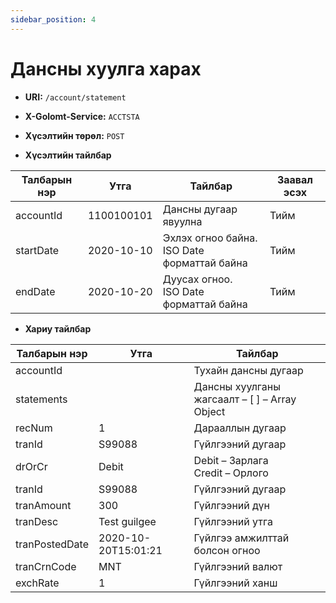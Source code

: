 ```yaml
---
sidebar_position: 4
---
```


# Дансны хуулга харах

- **URI:** `/account/statement`

- **X-Golomt-Service:** `ACCTSTA`

- **Хүсэлтийн төрөл:** `POST`

- **Хүсэлтийн тайлбар**

| Талбарын нэр                                 | Утга   |  Тайлбар | Заавал эсэх |
|------------------------------------------|-----------|--------------|-----------|
| accountId                                  | 1100100101      | Дансны дугаар явуулна | Тийм |
| startDate                                 | 2020-10-10    |Эхлэх огноо байна.<br/> ISO Date форматтай байна | Тийм |
| endDate                                 | 	2020-10-20      |Дуусах огноо.<br/> ISO Date форматтай байна| Тийм |


- **Хариу тайлбар**


| Талбарын нэр                                 | Утга   |  Тайлбар | 
|------------------------------------------|-----------|--------------|
| accountId	                                |        | 	Тухайн дансны дугаар      | 
| statements		                    |      | Дансны хуулганы жагсаалт – [ ] – Array Object | 
| recNum                                 |   1     | Дарааллын дугаар| 
| tranId                          | S99088 |  Гүйлгээний дугаар | 
| drOrCr                               |   Debit	     | Debit – Зарлага <br/> Credit – Орлого   |
| tranId                          | S99088 |  Гүйлгээний дугаар | 
| tranAmount                          |300  |  Гүйлгээний дүн | 
| tranDesc                          | Test guilgee |  Гүйлгээний утга | 
| tranPostedDate                          | 2020-10-20T15:01:21 |  Гүйлгээ амжилттай болсон огноо | 
| tranCrnCode                          | MNT|  Гүйлгээний валют| 
| exchRate                         | 1|  Гүйлгээний ханш| 
		
		
		
		
		